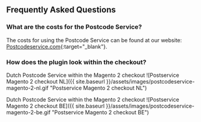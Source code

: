 ## Frequently Asked Questions

### What are the costs for the Postcode Service?
The costs for using the Postcode Service can be found at our website: [Postcodeservice.com](https://www.postcodeservice.com){:target="_blank"}.

### How does the plugin look within the checkout?
Dutch Postcode Service within the Magento 2 checkout
![Postservice Magento 2 checkout NL]({{ site.baseurl }}/assets/images/postcodeservice-magento-2-nl.gif "Postservice Magento 2 checkout NL")

Dutch Postcode Service within the Magento 2 checkout
![Postservice Magento 2 checkout BE]({{ site.baseurl }}/assets/images/postcodeservice-magento-2-be.gif "Postservice Magento 2 checkout BE")